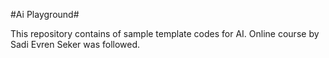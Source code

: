 #Ai Playground#

This repository contains of sample template codes for AI.
Online course by Sadi Evren Seker was followed. 